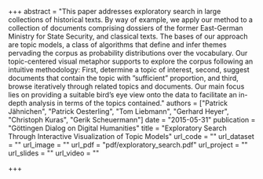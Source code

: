 +++
abstract = "This paper addresses exploratory search in large collections of historical texts. By way of example, we apply our method to a collection of documents comprising dossiers of the former East-German Ministry for State Security, and classical texts. The bases of our approach are topic models, a class of algorithms that define and infer themes pervading the corpus as probability distributions over the vocabulary. Our topic-centered visual metaphor supports to explore the corpus following an intuitive methodology: First, determine a topic of interest, second, suggest documents that contain the topic with ”sufficient” proportion, and third, browse iteratively through related topics and documents. Our main focus lies on providing a suitable bird’s eye view onto the data to facilitate an in-depth analysis in terms of the topics contained."
authors = ["Patrick Jähnichen", "Patrick Oesterling", "Tom Liebmann", "Gerhard Heyer", "Christoph Kuras", "Gerik Scheuermann"]
date = "2015-05-31"
publication = "Göttingen Dialog on Digital Humanities"
title = "Exploratory Search Through Interactive Visualization of Topic Models"
url_code = ""
url_dataset = ""
url_image = ""
url_pdf = "pdf/exploratory_search.pdf"
url_project = ""
url_slides = ""
url_video = ""

+++

